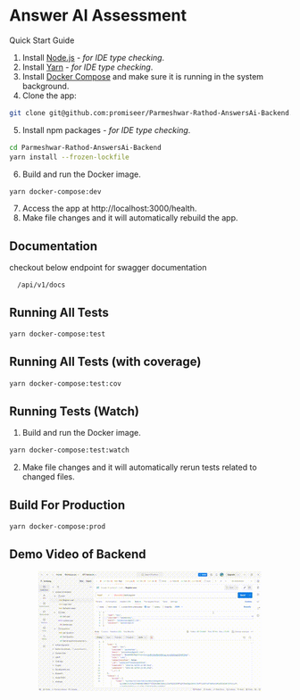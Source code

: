 # Answer AI Assessment

Quick Start Guide

1. Install [Node.js](https://nodejs.org/en/download/) - _for IDE type checking_.
2. Install [Yarn](https://yarnpkg.com/lang/en/docs/install/) - _for IDE type checking_.
3. Install [Docker Compose](https://docs.docker.com/compose/install/) and make sure it is running in the system background.
4. Clone the app:

```bash
git clone git@github.com:promiseer/Parmeshwar-Rathod-AnswersAi-Backend.git
```

5. Install npm packages - _for IDE type checking_.

```bash
cd Parmeshwar-Rathod-AnswersAi-Backend
yarn install --frozen-lockfile
```

6. Build and run the Docker image.

```bash
yarn docker-compose:dev
```

7. Access the app at http://localhost:3000/health.
8. Make file changes and it will automatically rebuild the app.

## Documentation

checkout below endpoint for swagger documentation

```
  /api/v1/docs
```

## Running All Tests

```bash
yarn docker-compose:test
```

## Running All Tests (with coverage)

```bash
yarn docker-compose:test:cov
```

## Running Tests (Watch)

1. Build and run the Docker image.

```bash
yarn docker-compose:test:watch
```

2. Make file changes and it will automatically rerun tests related to changed files.

## Build For Production

```bash
yarn docker-compose:prod
```

## Demo Video of Backend

<p align="center">
  <img src="./Demo of Answer AI backend.gif" alt="Sublime's custom image" />
</p>
